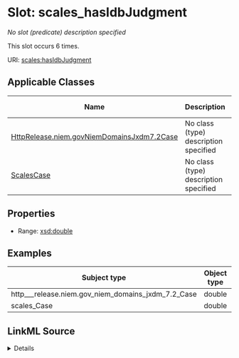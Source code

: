 

# Slot: scales_hasIdbJudgment


_No slot (predicate) description specified_






This slot occurs 6 times.


URI: [scales:hasIdbJudgment](http://schemas.scales-okn.org/rdf/scales#hasIdbJudgment)



<!-- no inheritance hierarchy -->





## Applicable Classes

| Name | Description | Modifies Slot |
| --- | --- | --- |
| [HttpRelease.niem.govNiemDomainsJxdm7.2Case](../classes/HttpRelease.niem.govNiemDomainsJxdm7.2Case.md) | No class (type) description specified |  yes  |
| [ScalesCase](../classes/ScalesCase.md) | No class (type) description specified |  yes  |







## Properties

* Range: [xsd:double](http://www.w3.org/2001/XMLSchema#double)






## Examples

| Subject type | Object type | Example subject | Example object | Occurrences |
| --- | --- | --- | --- | --- |
| http___release.niem.gov_niem_domains_jxdm_7.2_Case | double | scales:/CaseCivil | -8.0 | 6 |
| scales_Case | double | scales:/CaseCivil | -8.0 | 6 |




## LinkML Source

<details>

```yaml
name: scales_hasIdbJudgment
annotations:
  count:
    tag: count
    value: 6
description: No slot (predicate) description specified
examples:
- object:
    example_object: '-8.0'
    example_object_type: double
    example_predicate: scales:hasIdbJudgment
    example_subject: scales:/CaseCivil
    example_subject_type: http___release.niem.gov_niem_domains_jxdm_7.2_Case
- object:
    example_object: '-8.0'
    example_object_type: double
    example_predicate: scales:hasIdbJudgment
    example_subject: scales:/CaseCivil
    example_subject_type: scales_Case
from_schema: scales-kg
rank: 1000
slot_uri: scales:hasIdbJudgment
alias: scales_hasIdbJudgment
domain_of:
- http___release.niem.gov_niem_domains_jxdm_7.2_Case
- scales_Case
range: double

```
</details>